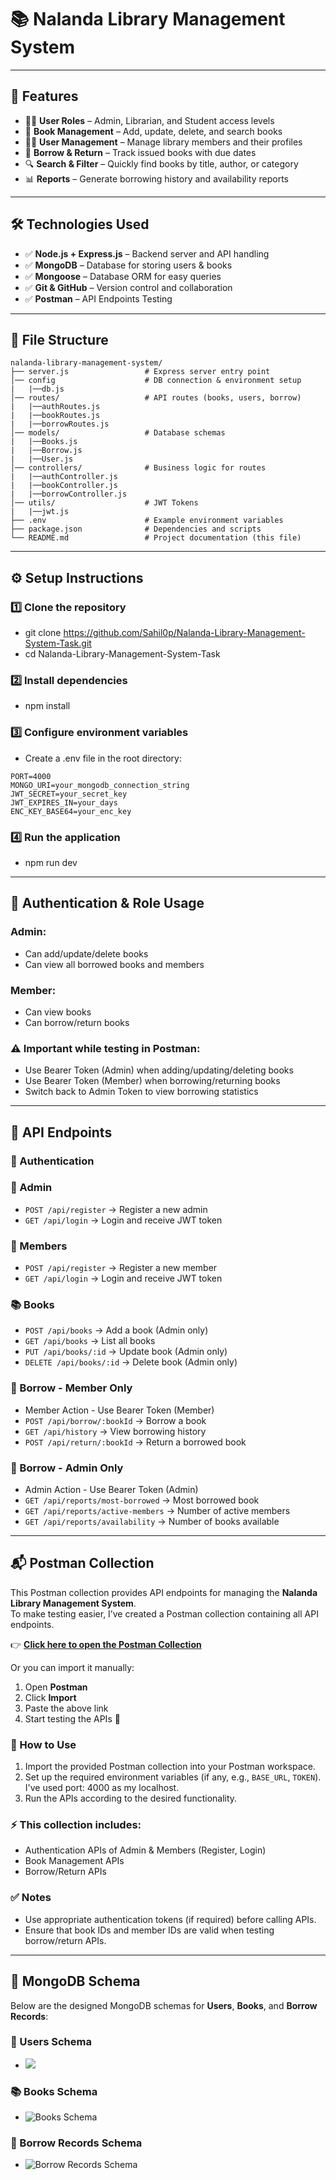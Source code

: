 # 📚 Nalanda Library Management System

---

## 🔧 Features
- 👩‍🏫 **User Roles** – Admin, Librarian, and Student access levels  
- 📖 **Book Management** – Add, update, delete, and search books  
- 🧑‍💻 **User Management** – Manage library members and their profiles  
- 📅 **Borrow & Return** – Track issued books with due dates  
- 🔍 **Search & Filter** – Quickly find books by title, author, or category  
- 📊 **Reports** – Generate borrowing history and availability reports  

---

## 🛠️ Technologies Used 
- ✅ **Node.js + Express.js** – Backend server and API handling  
- ✅ **MongoDB** – Database for storing users & books  
- ✅ **Mongoose** – Database ORM for easy queries  
- ✅ **Git & GitHub** – Version control and collaboration
- ✅ **Postman** – API Endpoints Testing 

---

## 📂 File Structure
```plaintext
nalanda-library-management-system/
├── server.js                 # Express server entry point
│── config                    # DB connection & environment setup
|   |──db.js
│── routes/                   # API routes (books, users, borrow)
|   |──authRoutes.js
|   |──bookRoutes.js
|   |──borrowRoutes.js
│── models/                   # Database schemas
|   |──Books.js
|   |──Borrow.js
|   |──User.js
│── controllers/              # Business logic for routes
|   |──authController.js
|   |──bookController.js
|   |──borrowController.js
│── utils/                    # JWT Tokens
|   |──jwt.js
├── .env                      # Example environment variables
├── package.json              # Dependencies and scripts
└── README.md                 # Project documentation (this file)
```
---

## ⚙️ Setup Instructions
### 1️⃣ Clone the repository
- git clone https://github.com/Sahil0p/Nalanda-Library-Management-System-Task.git
- cd Nalanda-Library-Management-System-Task

### 2️⃣ Install dependencies
- npm install

### 3️⃣ Configure environment variables
- Create a .env file in the root directory:
```plaintext
PORT=4000
MONGO_URI=your_mongodb_connection_string
JWT_SECRET=your_secret_key
JWT_EXPIRES_IN=your_days
ENC_KEY_BASE64=your_enc_key
```
### 4️⃣ Run the application
- npm run dev

---

## 🔑 Authentication & Role Usage
### Admin:
- Can add/update/delete books
- Can view all borrowed books and members

### Member:
- Can view books
- Can borrow/return books

### ⚠️ Important while testing in Postman:
- Use Bearer Token (Admin) when adding/updating/deleting books
- Use Bearer Token (Member) when borrowing/returning books
- Switch back to Admin Token to view borrowing statistics

---

## 📡 API Endpoints

### 🔑 Authentication
### 🧑 Admin
- `POST /api/register` → Register a new admin
- `GET /api/login` → Login and receive JWT token
### 🧑 Members
- `POST /api/register` → Register a new member
- `GET /api/login` → Login and receive JWT token

### 📚 Books
- `POST /api/books` → Add a book (Admin only)
- `GET /api/books` → List all books
- `PUT /api/books/:id` → Update book (Admin only)
- `DELETE /api/books/:id` → Delete book (Admin only)

### 📖 Borrow - Member Only
- Member Action - Use Bearer Token (Member)
- `POST /api/borrow/:bookId` → Borrow a book
- `GET /api/history` → View borrowing history
- `POST /api/return/:bookId` → Return a borrowed book

### 📖 Borrow - Admin Only
- Admin Action - Use Bearer Token (Admin)
- `GET /api/reports/most-borrowed` → Most borrowed book
- `GET /api/reports/active-members` → Number of active members
- `GET /api/reports/availability` → Number of books available

---

## 📬 Postman Collection

This Postman collection provides API endpoints for managing the **Nalanda Library Management System**.  
To make testing easier, I’ve created a Postman collection containing all API endpoints.


👉 **[Click here to open the Postman Collection](https://sahilahmed0029-3594081.postman.co/workspace/Sahil-Ahmed's-Workspace~507292b8-beec-4de7-81da-d9594af9042c/collection/47691689-d98af04f-7edb-4e5f-b670-ef4cebe83126?action=share&creator=47691689)**  

Or you can import it manually:  

1. Open **Postman**  
2. Click **Import**  
3. Paste the above link  
4. Start testing the APIs 🎉

### 🚀 How to Use
1. Import the provided Postman collection into your Postman workspace.  
2. Set up the required environment variables (if any, e.g., `BASE_URL`, `TOKEN`). I've used port: 4000 as my localhost.  
3. Run the APIs according to the desired functionality. 

### ⚡ This collection includes:
- Authentication APIs of Admin & Members (Register, Login)
- Book Management APIs
- Borrow/Return APIs

### ✅ Notes
- Use appropriate authentication tokens (if required) before calling APIs.  
- Ensure that book IDs and member IDs are valid when testing borrow/return APIs.

  
---


## 📸 MongoDB Schema 
Below are the designed MongoDB schemas for **Users**, **Books**, and **Borrow Records**:

### 🧑 Users Schema
- ![](./Screenshots/Users.png)

### 📚 Books Schema
- ![Books Schema](./Screenshots/Books.png)

### 📖 Borrow Records Schema
- ![Borrow Records Schema](./Screenshots/Borrow.png)
